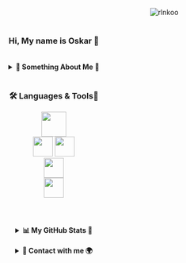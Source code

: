 <p align="right"> 
  <img src="https://komarev.com/ghpvc/?username=OskarPodrucki&label=Profile%20views&color=0e75b6&style=flat" alt="rlnkoo" /> 
</p>

#

<div align="center">
  <h3 align="center">Hi, My name is Oskar 👋</h3> 
 
  <br>
  
  <details>
    <summary><b>🌟 Something About Me 🌟</b></summary>
     <h3 align="center">I am a 2nd year programming technician student, self-taught and passionate about exploring and experimenting with new technologiese</h3>
    <div>
      <br>
      - ✉️ You can contact me at <a href="mailto:oskar.podrucki.mailsm@gmail.com">oskar.podrucki.mailsm@gmail.com</a><br><br>
      - 🧠 For now, I am focused on bringing the school year to a close and preparing for my professional exams. <br><br>
      - ⚡ I like cats 😺
    </div>
  </details>
</div>

# 

<div align="center">
  <h3 align="center">🛠️ Languages & Tools🔌</h3>
  <img src="https://skillicons.dev/icons?i=js,ts,html,css,php,c,cpp,py,java,lua" height="50px" /><br>
  <img src="https://skillicons.dev/icons?i=react,nodejs,express,mongodb,mysql,supabase,spring,figma,blender,ps,pr" height="40px" />
  <img src="https://skillicons.dev/icons?i=docker,postman,git,bash,arduino,raspberrypi" height="40px" /><br>
  <img src="https://skillicons.dev/icons?i=vscode,visualstudio,idea,vim,obsidian" height="40px" /><br>
  <img src="https://skillicons.dev/icons?i=windows,linux,mint" height="40px" /><br>
</div>

#
<br>

<div align="center">
  <details>
    <summary><b>📊 My GitHub Stats 🚀</b></summary>
    <div>
     <a href="http://www.github.com/OskarPodrucki" float="left">
      <img src="https://github-readme-stats.vercel.app/api?username=OskarPodrucki&show_icons=true&hide=&count_private=true&title_color=0891b2&text_color=ffffff&icon_color=0891b2&bg_color=1c1917&hide_border=true&show_icons=true" alt="OskarPodrucki's GitHub stats" />
    </a>
    <a href="http://www.github.com/OskarPodrucki" float="left">
      <img src="https://github-readme-streak-stats.herokuapp.com/?user=OskarPodrucki&stroke=ffffff&background=1c1917&ring=0891b2&fire=0891b2&currStreakNum=ffffff&currStreakLabel=0891b2&sideNums=ffffff&sideLabels=ffffff&dates=ffffff&hide_border=true" />
    </a>
    <a href="https://github.com/OskarPodrucki" clear="both">
      <img src="https://github-readme-stats.vercel.app/api/top-langs/?username=OskarPodrucki&langs_count=10&title_color=0891b2&text_color=ffffff&icon_color=0891b2&bg_color=1c1917&hide_border=true&locale=en&custom_title=Top%20%Languages" alt="Top Languages" />
    </a>
    </div>
  </details>

  <br>

  <details>
    <summary><b>📱 Contact with me 🌍</b></summary>
    <div align="center">
      <a href="https://www.linkedin.com/in/oskar-podrucki-5198322b7/" target="_blank">
        <img src="https://skillicons.dev/icons?i=linkedin" height="40px" />
      </a>
      <a href="https://discord.com/users/podrucki444" target="_blank">
        <img src="https://skillicons.dev/icons?i=discord" height="40px" />
      </a>
      <a href="https://twitter.com/podrucki444" target="_blank">
        <img src="https://skillicons.dev/icons?i=twitter" height="40px" />
      </a>
    </div>
  </details>
</div>
